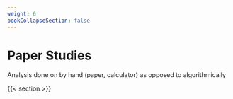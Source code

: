 ```yaml
---
weight: 6
bookCollapseSection: false
---
```

# Paper Studies

Analysis done on by hand (paper, calculator) as opposed to algorithmically

{{< section >}}

